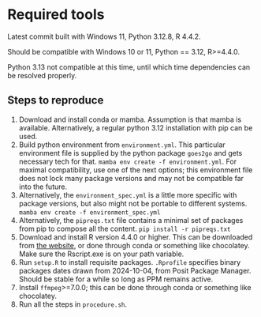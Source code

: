 # Required tools

Latest commit built with Windows 11, Python 3.12.8, R 4.4.2.

Should be compatible with Windows 10 or 11, Python == 3.12, R>=4.4.0.

Python 3.13 not compatible at this time, until which time dependencies can be resolved properly.

## Steps to reproduce

1. Download and install conda or mamba. Assumption is that mamba is available. Alternatively, a regular python 3.12 installation with pip can be used.
2. Build python environment from `environment.yml`. This particular environment file is supplied by the python package `goes2go` and gets necessary tech for that. `mamba env create -f environment.yml`. For maximal compatibility, use one of the next options; this environment file does not lock many package versions and may not be compatible far into the future.
3. Alternatively, the `environment_spec.yml` is a little more specific with package versions, but also might not be portable to different systems. `mamba env create -f environment_spec.yml`
4. Alternatively, the `pipreqs.txt` file contains a minimal set of packages from pip to compose all the content. `pip install -r pipreqs.txt`
5. Download and install R version 4.4.0 or higher. This can be downloaded from [the website](https://cran.r-project.org/bin/windows/base/), or done through conda or something like chocolatey. Make sure the Rscript.exe is on your path variable.
6. Run `setup.R` to install requisite packages. `.Rprofile` specifies binary packages dates drawn from 2024-10-04, from Posit Package Manager. Should be stable for a while so long as PPM remains active.
7. Install `ffmpeg`>=7.0.0; this can be done through conda or something like chocolatey.
8. Run all the steps in `procedure.sh`.
